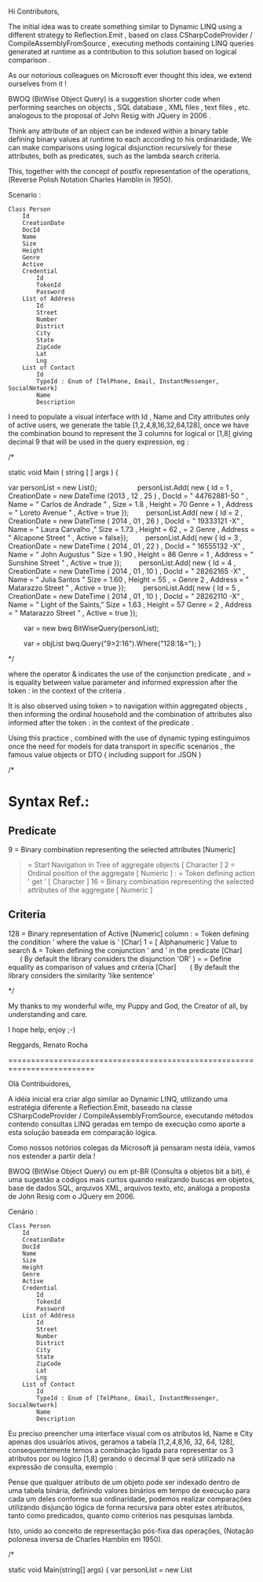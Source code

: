 Hi Contributors,

The initial idea was to create something similar to Dynamic LINQ
using a different strategy to Reflection.Emit ,
based on class CSharpCodeProvider / CompileAssemblyFromSource ,
executing methods containing LINQ queries generated at runtime
as a contribution to this solution based on logical comparison .

As our notorious colleagues on Microsoft ever thought this idea,
we extend ourselves from it !

BWOQ (BitWise Object Query)
is a suggestion shorter code when performing searches on objects ,
SQL database , XML files , text files , etc.
analogous to the proposal of John Resig with JQuery in 2006 .

Think any attribute of an object can be indexed within a binary table
defining binary values at runtime to each according to his ordinaridade,
We can make comparisons using logical disjunction recursively for
these attributes, both as predicates, such as the lambda search criteria.

This, together with the concept of postfix representation of the operations,
(Reverse Polish Notation Charles Hamblin in 1950).

Scenario :


	Class Person
		Id
		CreationDate
		DocId
		Name
		Size
		Height
		Genre
		Active
		Credential
			Id
			TokenId
			Password
		List of Address
			Id
			Street
			Number
			District
			City
			State
			ZipCode
			Lat
			Lng
		List of Contact
			Id
			TypeId : Enum of [TelPhone, Email, InstantMessenger, SocialNetwork]
			Name
			Description


I need to populate a visual interface with Id , Name and City attributes only
of active users, we generate the table [1,2,4,8,16,32,64,128], once we have 
the combination bound to represent the 3 columns for logical or [1,8] giving
decimal 9 that will be used in the query expression, eg :


/*

static void Main ( string [ ] args )
{

   var personList = new List<object>();
           
        personList.Add( new { Id = 1 , CreationDate = new DateTime (2013 , 12 , 25 ) , DocId = " 44762881-50 " , Name = " Carlos de Andrade " , Size = 1.8 , Height = 70 Genre = 1 , Address = " Loreto Avenue " , Active = true });
        personList.Add( new { Id = 2 , CreationDate = new DateTime ( 2014 , 01 , 26 ) , DocId = " 19333121 -X" , Name = " Laura Carvalho ," Size = 1.73 , Height = 62 , = 2 Genre , Address = " Alcapone Street " , Active = false});
        personList.Add( new { Id = 3 , CreationDate = new DateTime ( 2014 , 01 , 22 ) , DocId = " 16555132 -X" , Name = " John Augustus " Size = 1.90 , Height = 86 Genre = 1 , Address = " Sunshine Street " , Active = true });
        personList.Add( new { Id = 4 , CreationDate = new DateTime ( 2014 , 01 , 10 ) , DocId = " 28262165 -X" , Name = " Julia Santos " Size = 1.60 , Height = 55 , = Genre 2 , Address = " Matarazzo Street " , Active = true });
        personList.Add( new { Id = 5 , CreationDate = new DateTime ( 2014 , 01 , 10 ) , DocId = " 28262110 -X" , Name = " Light of the Saints," Size = 1.63 , Height = 57 Genre = 2 , Address = " Matarazzo Street " , Active = true });

        var = new bwq BitWiseQuery<object>(personList);

        var = objList bwq.Query("9>2:16").Where("128:1&=");
    }

*/


where the operator & indicates the use of the conjunction predicate ,
and = is equality between value parameter and informed
expression after the token : in the context of the criteria .

It is also observed using token > to navigation
within aggregated objects , then informing the ordinal
household and the combination of attributes also informed
after the token : in the context of the predicate .

Using this practice , combined with the use of dynamic typing
estinguimos once the need for models for data transport in
specific scenarios , the famous value objects or DTO ( including support for JSON )


/*

Syntax Ref.:
=============

Predicate
---------
 9  = Binary combination representing the selected attributes [Numeric]
 >  = Start Navigation in Tree of aggregate objects [ Character ]
 2  = Ordinal position of the aggregate [ Numeric ]
 :  = Token defining action ' get ' [ Character ]
 16 = Binary combination representing the selected attributes of the aggregate [ Numeric ]

Criteria
---------
128 = Binary representation of Active [Numeric] column
:   = Token defining the condition ' where the value is ' [Char]
1   = [ Alphanumeric ] Value to search
&   = Token defining the conjunction ' and ' in the predicate [Char]
      ( By default the library considers the disjunction 'OR' )
=   = Define equality as comparison of values and criteria [Char]
      ( By default the library considers the similarity 'like sentence'

*/


My thanks to my wonderful wife, my Puppy
and God, the Creator of all, by understanding and care.


I hope help, enjoy  ;-)


Reggards,
Renato Rocha

=========================================================================

Olá Contribuidores,


A idéia inicial era criar algo similar ao Dynamic LINQ, 
utilizando uma estratégia diferente a Reflection.Emit, 
baseado na classe CSharpCodeProvider / CompileAssemblyFromSource,
executando métodos contendo consultas LINQ geradas em tempo de execução
como aporte a esta solução baseada em comparação lógica.

Como nossos notórios colegas da Microsoft já pensaram nesta idéia, 
vamos nos estender a partir dela !

BWOQ (BitWise Object Query) ou em pt-BR (Consulta a objetos bit a bit),
é uma sugestão a códigos mais curtos quando realizando buscas em objetos,
base de dados SQL, arquivos XML, arquivos texto, etc, 
análoga a proposta de John Resig com o JQuery em 2006.

Cenário :

	Class Person
		Id
		CreationDate
		DocId
		Name
		Size
		Height
		Genre
		Active
		Credential
			Id
			TokenId
			Password
		List of Address
			Id
			Street
			Number
			District
			City
			State
			ZipCode
			Lat
			Lng
		List of Contact
			Id
			TypeId : Enum of [TelPhone, Email, InstantMessenger, SocialNetwork]
			Name
			Description

Eu preciso preencher uma interface visual com os atributos Id, Name e City apenas
dos usuários ativos, geramos a tabela [1,2,4,8,16, 32, 64, 128], consequentemente temos a 
combinação ligada para representar os 3 atributos por ou lógico [1,8] gerando 
o decimal 9 que será utilizado na expressão de consulta, exemplo :

Pense que qualquer atributo de um objeto pode ser indexado dentro de uma tabela binária, 
definindo valores binários em tempo de execução para cada um deles conforme sua ordinaridade, 
podemos realizar comparações utilizando disjunção lógica de forma recursiva para obter 
estes atributos, tanto como predicados, quanto como critérios nas pesquisas lambda.

Isto, unido ao conceito de representação pós-fixa das operações,
(Notação polonesa inversa de  Charles Hamblin em 1950).


/*

static void Main(string[] args)
{
	var personList = new List<object>();
           
        personList.Add(new { Id = 1, CreationDate = new DateTime(2013, 12, 25), DocId = "44.762.881-50", Name = "Carlos de Andrade", Size = 1.8, Height = 70, Genre = 1, Address = "Loreto Avenue", Active = true });
        personList.Add(new { Id = 2, CreationDate = new DateTime(2014, 01, 26), DocId = "19.333.121-X", Name = "Laura Carvalho", Size = 1.73, Height = 62, Genre = 2, Address = "Alcapone Street", Active = false });
        personList.Add(new { Id = 3, CreationDate = new DateTime(2014, 01, 22), DocId = "16.555.132-X", Name = "João Augusto", Size = 1.90, Height = 86, Genre = 1, Address = "Sunshine Street", Active = true });
        personList.Add(new { Id = 4, CreationDate = new DateTime(2014, 01, 10), DocId = "28.262.165-X", Name = "Julia dos Santos", Size = 1.60, Height = 55, Genre = 2, Address = "Matarazzo Street", Active = true });
        personList.Add(new { Id = 5, CreationDate = new DateTime(2014, 01, 10), DocId = "28.262.110-X", Name = "Clara dos Santos", Size = 1.63, Height = 57, Genre = 2, Address = "Matarazzo Street", Active = true });

        var bwq = new BitWiseQuery<object>(personList);

        var objList = bwq.Query("9>2:16").Where("128:1&=");
}

*/


onde o operador & indica o uso de conjunção dos predicados,
e = representa igualdade entre valor e parâmetro informados 
na expressão após o token  :   no contexto dos critérios.

Também é possível observar o uso do token > para navegação 
dentro de objetos agregados, informando em seguida o ordinal 
do agregado e a combinação de atributos também informada 
após o token  :   no contexto do predicado.

Com o uso desta prática, aliado a utilização de tipagem dinâmica 
estinguimos de vez a necessidade de modelos para transporte de dados em 
cenários específicos, os famosos value objects ou DTO (incluindo suporte a JSON)


/*

Ref. Sintaxe:
=============

Predicado
---------
9  = Combinação binária representando os atributos elegidos [Numérico]
>  = Início da navegação na árvore dos objetos agregados [Caracter] 
2  = Posição ordinal do agregado [Numérico]
:  = Token definindo a ação 'obtenha' [Caracter]
16 = Combinação binária representando os atributos elegidos do agregado [Numérico]

Critérios
---------
128 = Representação binária da coluna Active [Numérico]
:   = Token definindo a condição 'onde o valor for' [Caracter]
1   = Valor a procurar [Alfa-numérico]
&   = Token definindo a utilização da conjunção 'E' no predicado [Caracter]
      (Por padrão a biblioteca considera a disjunção 'Ou')
=   = Token definido a igualdade como comparação dos valores e critérios [Caracter]
      (Por padrão a biblioteca considera a semelhança 'sentença like'

*/


Agradeço a minha maravilhosa esposa, Filhote 
e Deus criador de todos, pela compreensão e cuidado.


Espero ajudar, aproveitem  ;-)


Recomendações,
Renato Rocha
